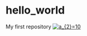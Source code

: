 # hello_world
My first repository
<a href="https://www.codecogs.com/eqnedit.php?latex=a_{2}=10" target="_blank"><img src="https://latex.codecogs.com/gif.latex?a_{2}=10" title="a_{2}=10" /></a>
